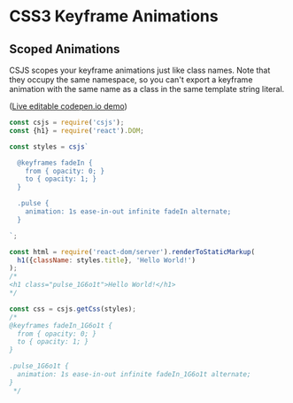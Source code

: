 # CSS3 Keyframe Animations

## Scoped Animations

CSJS scopes your keyframe animations just like class names. Note that they occupy the same namespace, so you can't export a keyframe animation with the same name as a class in the same template string literal.

([Live editable codepen.io demo](http://codepen.io/rtsao/pen/KVOdWB?editors=0010))

```javascript
const csjs = require('csjs');
const {h1} = require('react').DOM;

const styles = csjs`

  @keyframes fadeIn {
    from { opacity: 0; }
    to { opacity: 1; }
  }

  .pulse {
    animation: 1s ease-in-out infinite fadeIn alternate;
  }

`;

const html = require('react-dom/server').renderToStaticMarkup(
  h1({className: styles.title}, 'Hello World!')
);
/*
<h1 class="pulse_1G6o1t">Hello World!</h1>
*/

const css = csjs.getCss(styles);
/*
@keyframes fadeIn_1G6o1t {
  from { opacity: 0; }
  to { opacity: 1; }
}

.pulse_1G6o1t {
  animation: 1s ease-in-out infinite fadeIn_1G6o1t alternate;
}
 */
```
